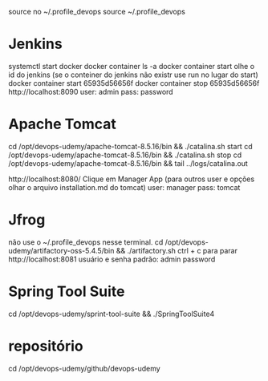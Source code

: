 source no ~/.profile_devops
source ~/.profile_devops

# Jenkins
systemctl start docker
docker container ls -a
docker container start <CONTAINER ID> olhe o id do jenkins (se o conteiner do jenkins não existr use run no lugar do start)
docker container start 65935d56656f
docker container stop 65935d56656f
http://localhost:8090
user: admin
pass: password


# Apache Tomcat
cd /opt/devops-udemy/apache-tomcat-8.5.16/bin && ./catalina.sh start
cd /opt/devops-udemy/apache-tomcat-8.5.16/bin && ./catalina.sh stop
cd /opt/devops-udemy/apache-tomcat-8.5.16/bin && tail ../logs/catalina.out

http://localhost:8080/
Clique em Manager App (para outros user e opções olhar o arquivo installation.md do tomcat)
user: manager
pass: tomcat



# Jfrog
não use o ~/.profile_devops nesse terminal.
cd /opt/devops-udemy/artifactory-oss-5.4.5/bin && ./artifactory.sh
ctrl + c para parar
http://localhost:8081
usuário e senha padrão:
admin
password

# Spring Tool Suite
cd /opt/devops-udemy/sprint-tool-suite && ./SpringToolSuite4

# repositório
cd /opt/devops-udemy/github/devops-udemy